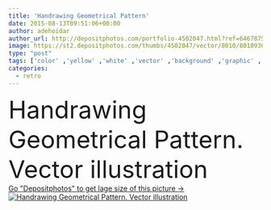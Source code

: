 ```yaml
---
title: 'Handrawing Geometrical Pattern'
date: 2015-08-13T09:51:06+00:00
author: adehoidar
author_url: http://depositphotos.com/portfolio-4502047.html?ref=64678756
image: https://st2.depositphotos.com/thumbs/4502047/vector/8010/80109360/api_thumb_450.jpg?forcejpeg=true
type: "post"
tags: ['color' ,'yellow' ,'white' ,'vector' ,'background' ,'graphic' ,'element' ,'illustration' ,'design' ,'set' ,'paper' ,'shape' ,'decoration' ,'decorative' ,'bright' ,'art' ,'Decor' ,'abstract' ,'texture' ,'pattern' ,'card' ,'retro' ,'square' ,'vintage' ,'repeat' ,'fashion' ,'dot' ,'backdrop' ,'simple' ,'wallpaper' ,'repetition' ,'textile' ,'stripe' ,'geometric' ,'collection' ,'fabric' ,'saw' ,'polka' ,'zig' ]
categories: 
  - retro
---
```

<div aling="center">
            <font size="60"> Handrawing Geometrical Pattern. Vector illustration</font>   
</div>
<div>
    <a href='https://depositphotos.com/80109360/stock-illustration-handrawing-geometrical-pattern.html?ref=64678756' target=_blank > Go "Depositphotos" to get lage size of this picture ->
        <img href='https://depositphotos.com/80109360/stock-illustration-handrawing-geometrical-pattern.html?ref=64678756' src='https://st2.depositphotos.com/4502047/8010/v/950/depositphotos_80109360-stock-illustration-handrawing-geometrical-pattern.jpg?forcejpeg=true' alt='Handrawing Geometrical Pattern. Vector illustration' >
    </a>
</div>
